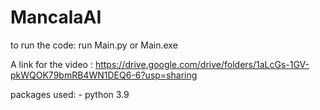 # MancalaAI
 to run the code:
 	run Main.py or Main.exe

 A link for the video : https://drive.google.com/drive/folders/1aLcGs-1GV-pkWQOK79bmRB4WN1DEQ6-6?usp=sharing



 packages used: - python 3.9
